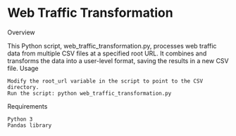 # Web Traffic Transformation
Overview

This Python script, web_traffic_transformation.py, processes web traffic data from multiple CSV files at a specified root URL. It combines and transforms the data into a user-level format, saving the results in a new CSV file.
Usage

    Modify the root_url variable in the script to point to the CSV directory.
    Run the script: python web_traffic_transformation.py

Requirements

    Python 3
    Pandas library
